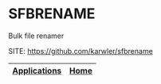 # SFBRENAME
 
 Bulk file renamer
 
 SITE: https://github.com/karwler/sfbrename

 | [Applications](https://portable-linux-apps.github.io/apps.html) | [Home](https://portable-linux-apps.github.io)
 | --- | --- |
